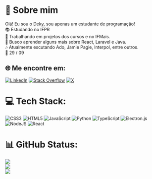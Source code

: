 # 💫 Sobre mim
Olá! Eu sou o Deky, sou apenas um estudante de programação!<br>📚 Estudando no IFPR<br>🔨 Trabalhando em projetos dos cursos e no IFMais.<br>🌱 Busco aprender alguns mais sobre React, Laravel e Java.<br>🎶 Atualmente escutando Ado, Jamie Pagie, Interpol, entre outros.<br>🎉 29 / 09


## 🌐 Me encontre em:
[![LinkedIn](https://img.shields.io/badge/LinkedIn-%230077B5.svg?logo=linkedin&logoColor=white)](https://linkedin.com/in/DekyDeky) [![Stack Overflow](https://img.shields.io/badge/-Stackoverflow-FE7A16?logo=stack-overflow&logoColor=white)](https://pt.stackoverflow.com/users/349606/dekydekydeky) [![X](https://img.shields.io/badge/X-black.svg?logo=X&logoColor=white)](https://x.com/@DekyDekyDoo) 

# 💻 Tech Stack:
![CSS3](https://img.shields.io/badge/css3-%231572B6.svg?style=for-the-badge&logo=css3&logoColor=white) ![HTML5](https://img.shields.io/badge/html5-%23E34F26.svg?style=for-the-badge&logo=html5&logoColor=white) ![JavaScript](https://img.shields.io/badge/javascript-%23323330.svg?style=for-the-badge&logo=javascript&logoColor=%23F7DF1E) ![Python](https://img.shields.io/badge/python-3670A0?style=for-the-badge&logo=python&logoColor=ffdd54) ![TypeScript](https://img.shields.io/badge/typescript-%23007ACC.svg?style=for-the-badge&logo=typescript&logoColor=white) ![Electron.js](https://img.shields.io/badge/Electron-191970?style=for-the-badge&logo=Electron&logoColor=white) ![NodeJS](https://img.shields.io/badge/node.js-6DA55F?style=for-the-badge&logo=node.js&logoColor=white) ![React](https://img.shields.io/badge/react-%2320232a.svg?style=for-the-badge&logo=react&logoColor=%2361DAFB)
# 📊 GitHub Status:
![](https://github-readme-stats.vercel.app/api?username=DekyDeky&theme=dark&hide_border=false&include_all_commits=true&count_private=false)<br/>
![](https://github-readme-streak-stats.herokuapp.com/?user=DekyDeky&theme=dark&hide_border=false)<br/>
![](https://github-readme-stats.vercel.app/api/top-langs/?username=DekyDeky&theme=dark&hide_border=false&include_all_commits=true&count_private=false&layout=compact)

<!-- Proudly created with GPRM ( https://gprm.itsvg.in ) -->
